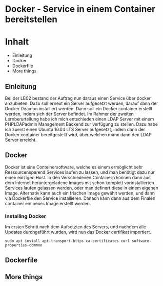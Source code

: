 # Docker - Service in einem Container bereitstellen

# Inhalt
- Einleitung
- Docker
- Dockerfile
- More things

## Einleitung
Bei der LB02 bestand der Auftrag nun daraus einen Service über docker anzubieten. Dazu soll erneut ein Server aufgesetzt werden, darauf dann der Docker Deamon installiert werden. Dann soll ein Docker container erstellt werden, indem sich der Server befindet. Im Rahmer der zweiten Lernberurteilung habe ich mich entschieden einen LDAP Server mit einem PHPLDAPadmin Management Backend zur verfügung zu stellen. Dazu habe ich zuerst einen Ubuntu 16.04 LTS Server aufgesetzt, indem dann der Docker container bereitgestellt wird, über welchen mann dann den LDAP Server erreicht.

## Docker
Docker ist eine Conteinersoftware, welche es einem ermöglicht sehr Ressourcensparend Services laufen zu lassen, und man benötigt dazu nur einen einzigen Host. In den Verschiedenen Containern können dann aus dem Internet heruntergeladene Images mit schon komplett vorinstallierten Services laufen gelassen werden, oder man definert diese in einem eigenen Image. Alternativ kann auch ein frischen Image gewählt werden, und dann via Dockerfile den Service installieren. Danach kann dann aus dem Finalen container ein neues Image erstellt werden.

### Installing Docker
Im ersten Schritt nach dem Aufsetzten des Servers, und nachdem alle Updates durchgeführt wurden, wird nun das Docker certifikat importiert.

``sudo apt install apt-transport-https ca-certificates curl software-properties-common``



## Dockerfile

## More things